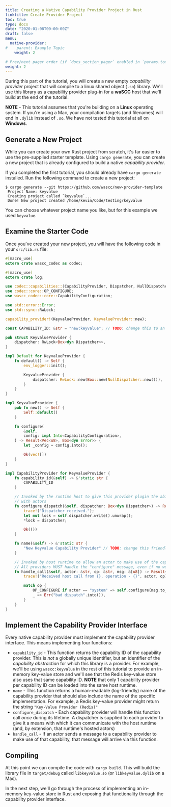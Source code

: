 ```yaml
---
title: Creating a Native Capability Provider Project in Rust
linktitle: Create Provider Project
toc: true
type: docs
date: "2020-01-08T00:00:00Z"
draft: false
menu:
  native-provider:
#    parent: Example Topic
    weight: 2

# Prev/next pager order (if `docs_section_pager` enabled in `params.toml`)
weight: 2
---
```

During this part of the tutorial, you will create a new empty _capability provider_ project that will compile to a linux shared object (`.so`) library. We'll use this library as a capability provider plug-in for a **waSCC** host that we'll build at the end of the tutorial.

**NOTE** - This tutorial assumes that you're building on a **Linux** operating system. If you're using a Mac, your compilation targets (and filenames) will end in `.dylib` instead of `.so`. We have not tested this tutorial at all on **Windows**.

## Generate a New Project

While you can create your own Rust project from scratch, it's far easier to use the pre-supplied starter template. Using `cargo generate`, you can create a new project that is already configured to build a native _capability provider_.

If you completed the first tutorial, you should already have `cargo generate` installed. Run the following command to create a new project:

```shell
$ cargo generate --git https://github.com/wascc/new-provider-template
 Project Name: keyvalue
 Creating project called `keyvalue`...
 Done! New project created /home/kevin/Code/testing/keyvalue
```

You can choose whatever project name you like, but for this example we used `keyvalue`.

## Examine the Starter Code

Once you've created your new project, you will have the following code in your `src/lib.rs` file:

```rust
#[macro_use]
extern crate wascc_codec as codec;

#[macro_use]
extern crate log;

use codec::capabilities::{CapabilityProvider, Dispatcher, NullDispatcher};
use codec::core::OP_CONFIGURE;
use wascc_codec::core::CapabilityConfiguration;

use std::error::Error;
use std::sync::RwLock;

capability_provider!(KeyvalueProvider, KeyvalueProvider::new);

const CAPABILITY_ID: &str = "new:keyvalue"; // TODO: change this to an appropriate capability ID

pub struct KeyvalueProvider {
    dispatcher: RwLock<Box<dyn Dispatcher>>,
}

impl Default for KeyvalueProvider {
    fn default() -> Self {
        env_logger::init();

        KeyvalueProvider { 
            dispatcher: RwLock::new(Box::new(NullDispatcher::new())),
        }
    }
}

impl KeyvalueProvider {
    pub fn new() -> Self {
        Self::default()
    }

    fn configure(
        &self,
        config: impl Into<CapabilityConfiguration>,
    ) -> Result<Vec<u8>, Box<dyn Error>> {
        let _config = config.into();

        Ok(vec![])
    }
}

impl CapabilityProvider for KeyvalueProvider {
    fn capability_id(&self) -> &'static str {
        CAPABILITY_ID
    }

    // Invoked by the runtime host to give this provider plugin the ability to communicate
    // with actors
    fn configure_dispatch(&self, dispatcher: Box<dyn Dispatcher>) -> Result<(), Box<dyn Error>> {
        trace!("Dispatcher received.");
        let mut lock = self.dispatcher.write().unwrap();
        *lock = dispatcher;

        Ok(())
    }

    fn name(&self) -> &'static str {
        "New Keyvalue Capability Provider" // TODO: change this friendly name
    }

    // Invoked by host runtime to allow an actor to make use of the capability
    // All providers MUST handle the "configure" message, even if no work will be done
    fn handle_call(&self, actor: &str, op: &str, msg: &[u8]) -> Result<Vec<u8>, Box<dyn Error>> {
        trace!("Received host call from {}, operation - {}", actor, op);

        match op {
            OP_CONFIGURE if actor == "system" => self.configure(msg.to_vec().as_ref()),
            _ => Err("bad dispatch".into()),
        }
    }
}
```

## Implement the Capability Provider Interface

Every native capability provider must implement the capability provider interface. This means implementing four functions:

* `capability_id` - This function returns the capability ID of the capability provider. This is _not_ a globally unique identifier, but an identifier of the _capability abstraction_ for which this library is a provider. For example, we'll be using `wascc:keyvalue` in the rest of this tutorial to provide an in-memory key-value store and we'll see that the Redis key-value store also uses that same capability ID. **NOTE** that only 1 capability provider per capability ID can be loaded into the same host runtime.
* `name` - This function returns a human-readable (log-friendly) name of the capability provider that should also include the name of the specific implementation. For example, a Redis key-value provider might return the string `"Key-Value Provider (Redis)"`
* `configure_dispatch` - Each capability provider will handle this function call _once_ during its lifetime. A dispatcher is supplied to each provider to give it a means with which it can communicate with the host runtime (and, by extension, that runtime's hosted actors)
* `handle_call` - If an actor sends a message to a capability provider to make use of that capability, that message will arrive via this function.

## Compiling

At this point we can compile the code with `cargo build`. This will build the library file in `target/debug` called `libkeyvalue.so` (or `libkeyvalue.dylib` on a Mac).

In the next step, we'll go through the process of implementing an in-memory key-value store in Rust and exposing that functionality through the capability provider interface.
